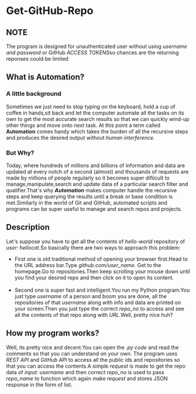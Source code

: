 <h1>Get-GitHub-Repo</h1>

<h2>NOTE</h2>
<p>The program is designed for unauthenticated user without using <i>username and password</i> or GitHub <i>ACCESS TOKENS</i>so chances
    are the returning reponses could be limited</p>

<h2>What is Automation?</h2>
<h3>A little background</h3>
<p>Sometimes we just need to stop typing on the keyboard, hold a cup of coffee in hands,sit back and let the computer automate all the
    tasks on its own to get the most accurate search results so that we can quickly wind-up other things and move onto next task.
    At this point a term called <b>Automation</b> comes handy which takes the burden of all the recursive steps and produces the desired
    output without <i>human interference.</i></p>

<h3>But Why?</h3>
<p>Today, where hundreds of millions and billions of information and data are updated at every notch of a second (almost) and thousands of
    requests are made by millions of people regularly so it becomes super difiicult to manage,manipulate,search and update data of a
    particular search filter and qualifier.That's why <b><i>Automation</i></b> makes computer handle the recursive steps
    and keep querying the results until a break or base condition is met.Similarly in the world of Git and GitHub, automated scripts
    and programs can be super useful to manage and search repos and projects.</p>

<h2>Description</h2>
<p>Let's suppose you have to get all the contents of <i>hello-world</i> repository of <i>user: hellocat.</i>So basically there are two ways
    to approach this problem:</p>
    <ul>
      <li>First one is old traditional method of opening your browser first.Head to the URL address bar.Type <i>github.com/user_name.</i>
          Get to the homepage.Go to repositories.Then keep scrolling your mouse down until you find your desired repo and then click
          on it to open its content.</li>

   <br>

   <li>Second one is super fast and intelligent.You run my Python program.You just type <i>username</i> of a person and boom
          you are done, all the repositories of that <i>username</i> along with info and data are printed on your screen.Then you
          just type the correct <i>repo_no</i> to access and see all the contents of that repo along with <i>URL.</i>Well, pretty nice
            huh?</li>
    </ul>

<h2>How my program works?</h2>
<p>Well, its pretty nice and decent.You can open the <i>.py code</i> and read the comments so that you can understand on your own.
    The program uses <i>REST API</i> and <i>GitHub API</i> to access all the public ids and repositories so that you can access the
    contents.A simple <i>request</i> is made to get the repo data of <i>input: username</i> and then correct <i>repo_no</i> is used
    to pass <i>repo_name</i> to function which again make <i>request</i> and stores JSON response in the form of list.</p>
